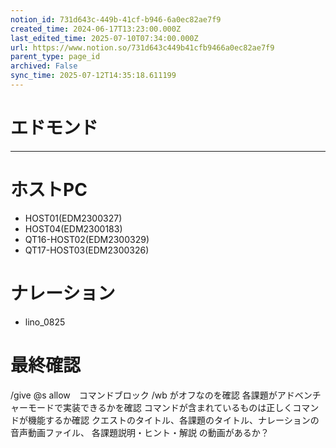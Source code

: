 ```yaml
---
notion_id: 731d643c-449b-41cf-b946-6a0ec82ae7f9
created_time: 2024-06-17T13:23:00.000Z
last_edited_time: 2025-07-10T07:34:00.000Z
url: https://www.notion.so/731d643c449b41cfb9466a0ec82ae7f9
parent_type: page_id
archived: False
sync_time: 2025-07-12T14:35:18.611199
---
```


# エドモンド

---
# ホストPC
- HOST01(EDM2300327)
- HOST04(EDM2300183)
- QT16-HOST02(EDM2300329)
- QT17-HOST03(EDM2300326)
# ナレーション
- lino_0825
# 最終確認
/give @s allow　コマンドブロック
/wb がオフなのを確認
各課題がアドベンチャーモードで実装できるかを確認
 コマンドが含まれているものは正しくコマンドが機能するか確認
クエストのタイトル、各課題のタイトル、ナレーションの音声動画ファイル、 各課題説明・ヒント・解説 の動画があるか？